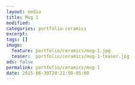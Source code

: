 ```yaml
---
layout: media
title: Mug 1
modified:
categories: portfolio-ceramics
excerpt:
tags: []
image:
  feature: portfolio/ceramics/mug-1.jpg
  teaser:  portfolio/ceramics/mug-1-teaser.jpg
ads: false
permalink: portfolio/ceramics/mug-1
date: 2015-06-30T20:21:50-05:00
---
```


